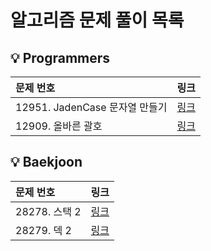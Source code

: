 # 알고리즘 문제 풀이 목록

## 💡 Programmers

| 문제 번호                    |                                                        링크                                                        |
|:-------------------------|:----------------------------------------------------------------------------------------------------------------:|
| 12951. JadenCase 문자열 만들기 | [링크](https://github.com/Micro-Answer/coding-test-solution-review/tree/jihyun/jihyun/src/week1/programmers/12951) |
| 12909. 올바른 괄호            | [링크](https://github.com/Micro-Answer/coding-test-solution-review/tree/jihyun/jihyun/src/week1/programmers/12909) |

## 💡 Baekjoon

| 문제 번호       |                                                      링크                                                       |
|:------------|:-------------------------------------------------------------------------------------------------------------:|
| 28278. 스택 2 | [링크](https://github.com/Micro-Answer/coding-test-solution-review/tree/jihyun/jihyun/src/week1/baekjoon/28278) |
| 28279. 덱 2  | [링크](https://github.com/Micro-Answer/coding-test-solution-review/tree/jihyun/jihyun/src/week1/baekjoon/28279) |
